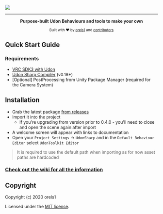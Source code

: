 ![](https://cdn.vrchat.sh/ut/promo/github_banner.png)
<hr>
<p align="center">
  <strong>Purpose-built Udon Behaviours and tools to make your own</strong>
</p>

<p align="center">
  <sub>Built with ❤︎ by
  <a href="https://twitter.com/orels1_">orels1</a> and
  <a href="https://github.com/orels1/UdonToolkit/graphs/contributors">
    contributors
  </a>
  </sub>
</p>

## Quick Start Guide

### Requirements

- [VRC SDK3 with Udon](https://vrchat.com/home/download)
- [Udon Sharp Compiler](https://github.com/Merlin-san/UdonSharp) (v0.18+)
- [Optional] PostProcessing from Unity Package Manager (required for the Camera System)

## Installation

- Grab the latest package [from releases](https://github.com/orels1/UdonToolkit/releases)
- Import it into the project
    - If you're upgrading from version prior to 0.4.0 - you'll need to close and open the scene again after import
- A welcome screen will appear with links to documentation
- Open your `Project Settings` -> `UdonSharp` and in the `Default Behaviour Editor` select `UdonToolkit Editor`

> It is required to use the default path when importing as for now asset paths are hardcoded

### [Check out the wiki for all the information](https://github.com/orels1/UdonToolkit/wiki)

## Copyright

Copyright (c) 2020 orels1

Licensed under the [MIT license](LICENSE).
